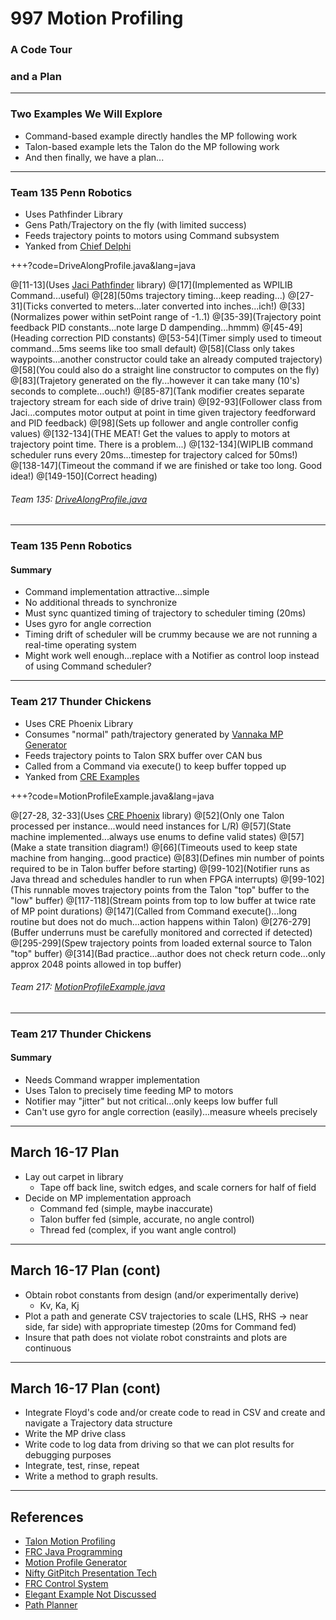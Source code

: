 # 997 Motion Profiling

### A Code Tour
### and a Plan

---

### Two Examples We Will Explore

- Command-based example directly handles the MP following work
- Talon-based example lets the Talon do the MP following work
- And then finally, we have a plan...

---

### Team 135 Penn Robotics

- Uses Pathfinder Library
- Gens Path/Trajectory on the fly (with limited success)
- Feeds trajectory points to motors using Command subsystem
- Yanked from [Chief Delphi](https://www.chiefdelphi.com/forums/showthread.php?p=1745136 "Robot Code Never Starts")

+++?code=DriveAlongProfile.java&lang=java

@[11-13](Uses [Jaci Pathfinder](https://github.com/JacisNonsense/Pathfinder) library)
@[17](Implemented as WPILIB Command...useful)
@[28](50ms trajectory timing...keep reading...)
@[27-31](Ticks converted to meters...later converted into inches...ich!)
@[33](Normalizes power within setPoint range of -1..1)
@[35-39](Trajectory point feedback PID constants...note large D dampending...hmmm)
@[45-49](Heading correction PID constants)
@[53-54](Timer simply used to timeout command...5ms seems like too small default)
@[58](Class only takes waypoints...another constructor could take an already computed trajectory)
@[58](You could also do a straight line constructor to computes on the fly)
@[83](Trajetory generated on the fly...however it can take many (10's) seconds to complete...ouch!)
@[85-87](Tank modifier creates separate trajectory stream for each side of drive train)
@[92-93](Follower class from Jaci...computes motor output at point in time given trajectory feedforward and PID feedback)
@[98](Sets up follower and angle controller config values)
@[132-134](THE MEAT! Get the values to apply to motors at trajectory point time.  There is a problem...)
@[132-134](WIPLIB command scheduler runs every 20ms...timestep for trajectory calced for 50ms!)
@[138-147](Timeout the command if we are finished or take too long.  Good idea!)
@[149-150](Correct heading)

###### Team 135: [DriveAlongProfile.java](https://github.com/Team997Coders/MPNotes/blob/master/DriveAlongProfile.java)

---

### Team 135 Penn Robotics
#### Summary

- Command implementation attractive...simple
- No additional threads to synchronize
- Must sync quantized timing of trajectory to scheduler timing (20ms)
- Uses gyro for angle correction
- Timing drift of scheduler will be crummy because we are not running a real-time operating system
- Might work well enough...replace with a Notifier as control loop instead of using Command scheduler?

---

### Team 217 Thunder Chickens

- Uses CRE Phoenix Library
- Consumes "normal" path/trajectory generated by [Vannaka MP Generator](https://github.com/vannaka/Motion_Profile_Generator) 
- Feeds trajectory points to Talon SRX buffer over CAN bus
- Called from a Command via execute() to keep buffer topped up
- Yanked from [CRE Examples](https://github.com/CrossTheRoadElec/Phoenix-Examples-Languages/blob/master/Java/MotionProfile/src/org/usfirst/frc/team217/robot/MotionProfileExample.java "MotionProfileExample.java")

+++?code=MotionProfileExample.java&lang=java

@[27-28, 32-33](Uses [CRE Phoenix](https://github.com/CrossTheRoadElec/Phoenix-frc-lib) library)
@[52](Only one Talon processed per instance...would need instances for L/R)
@[57](State machine implemented...always use enums to define valid states)
@[57](Make a state transition diagram!)
@[66](Timeouts used to keep state machine from hanging...good practice)
@[83](Defines min number of points required to be in Talon buffer before starting)
@[99-102](Notifier runs as Java thread and schedules handler to run when FPGA interrupts)
@[99-102](This runnable moves trajectory points from the Talon "top" buffer to the "low" buffer)
@[117-118](Stream points from top to low buffer at twice rate of MP point durations)
@[147](Called from Command execute()...long routine but does not do much...action happens within Talon)
@[276-279](Buffer underruns must be carefully monitored and corrected if detected)
@[295-299](Spew trajectory points from loaded external source to Talon "top" buffer)
@[314](Bad practice...author does not check return code...only approx 2048 points allowed in top buffer)

###### Team 217: [MotionProfileExample.java](https://github.com/Team997Coders/MPNotes/blob/master/MotionProfileExample.java)

---

### Team 217 Thunder Chickens
#### Summary

- Needs Command wrapper implementation
- Uses Talon to precisely time feeding MP to motors
- Notifier may "jitter" but not critical...only keeps low buffer full
- Can't use gyro for angle correction (easily)...measure wheels precisely

---

## March 16-17 Plan 

- Lay out carpet in library
  - Tape off back line, switch edges, and scale corners for half of field
- Decide on MP implementation approach
  - Command fed (simple, maybe inaccurate)
  - Talon buffer fed (simple, accurate, no angle control)
  - Thread fed (complex, if you want angle control)

---

## March 16-17 Plan (cont)

- Obtain robot constants from design (and/or experimentally derive)
  - Kv, Ka, Kj
- Plot a path and generate CSV trajectories to scale (LHS, RHS -> near side, far side) with appropriate timestep (20ms for Command fed)
- Insure that path does not violate robot constraints and plots are continuous

---

## March 16-17 Plan (cont)

- Integrate Floyd's code and/or create code to read in CSV and create and navigate a Trajectory data structure
- Write the MP drive class
- Write code to log data from driving so that we can plot results for debugging purposes
- Integrate, test, rinse, repeat
- Write a method to graph results.

---

## References

- [Talon Motion Profiling](https://www.ctr-electronics.com/downloads/pdf/Talon%20SRX%20Motion%20Profile%20Reference%20Manual.pdf)
- [FRC Java Programming](http://roxbotix.org/FRC_Java_Programming.pdf)
- [Motion Profile Generator](https://github.com/vannaka/Motion_Profile_Generator)
- [Nifty GitPitch Presentation Tech](https://github.com/gitpitch/gitpitch)
- [FRC Control System](https://wpilib.screenstepslive.com/s/currentCS/m/java/l/599745-scheduling-commands)
- [Elegant Example Not Discussed](https://github.com/FRC3238/2018Robot/blob/269d2b19aa8c681164a7d2f77159aa11e1208842/src/frc/team3238/subsystems/Chassis.java)
- [Path Planner](https://github.com/KHEngineering/SmoothPathPlanner)

